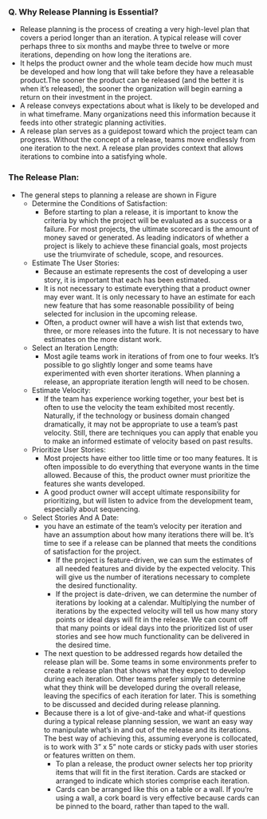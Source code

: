 ### Q. Why Release Planning is Essential?
- Release planning is the process of creating a very high-level plan that covers a period longer than an iteration. A typical release will cover perhaps three to six months and maybe three to twelve or more iterations, depending on how long
the iterations are.
- It helps the product owner and the whole team decide how much must be developed and how long that will take before they have a releasable product.The sooner the product can be released (and the better it is when it’s released), the sooner the organization will begin earning a return on their investment in the project.
- A release conveys expectations about what is likely to be developed and in what timeframe. Many organizations need this information because it feeds into other strategic planning activities.
- A release plan serves as a guidepost toward which the project team can progress. Without the concept of a release, teams move endlessly from one iteration to the next. A release plan provides context that allows iterations to combine into a satisfying whole. 

### The Release Plan:
- The general steps to planning a release are shown in Figure
  - Determine the Conditions of Satisfaction:
    - Before starting to plan a release, it is important to know the criteria by which the project will be evaluated as a success or a failure. For most projects, the ultimate scorecard is the amount of money saved or generated. As leading indicators of whether a project is likely to achieve these financial goals, most projects use the triumvirate of schedule, scope, and resources. 
  - Estimate The User Stories:
    - Because an estimate represents the cost of developing a user story, it is important that each has been estimated. 
    - It is not necessary to estimate everything that a product owner may ever want. It is only necessary to have an estimate for each new feature that has some reasonable possibility of being selected for inclusion in the upcoming release.
    - Often, a product owner will have a wish list that extends two, three, or more releases into the future. It is not necessary to have estimates on the more distant work.
  - Select an Iteration Length:
    - Most agile teams work in iterations of from one to four weeks. It’s possible to go slightly longer and some teams have experimented with even shorter iterations. When planning a release, an appropriate iteration length will need to be chosen.
  - Estimate Velocity:
    - If the team has experience working together, your best bet is often to use the velocity the team exhibited most recently. Naturally, if the technology or business domain changed dramatically, it may not be appropriate to use a team’s past velocity. Still, there are techniques you can apply that enable you to make an informed estimate of velocity based on past results. 
  - Prioritize User Stories:
    - Most projects have either too little time or too many features. It is often impossible to do everything that everyone wants in the time allowed. Because of this, the product owner must prioritize the features she wants developed. 
    - A good product owner will accept ultimate responsibility for prioritizing, but will listen to advice from the development team, especially about sequencing.
  - Select Stories And A Date:
    - you have an estimate of the team’s velocity per iteration and have an assumption about how many iterations there will be. It’s time to see if a release can be planned that meets the conditions of satisfaction for the project.
      - If the project is feature-driven, we can sum the estimates of all needed features and divide by the expected velocity. This will give us the number of iterations necessary to complete the desired functionality.
      - If the project is date-driven, we can determine the number of iterations by looking at a calendar. Multiplying the number of iterations by the expected velocity will tell us how many story points or ideal days will fit in the release. We can count off that many points or ideal days into the prioritized list of user stories and see how much functionality can be delivered in the desired time.
    - The next question to be addressed regards how detailed the release plan will be. Some teams in some environments prefer to create a release plan that shows what they expect to develop during each iteration. Other teams prefer simply to determine what they think will be developed during the overall release, leaving the specifics of each iteration for later. This is something to be discussed and decided during release planning.
    - Because there is a lot of give-and-take and what-if questions during a typical release planning session, we want an easy way to manipulate what’s in and out of the release and its iterations. The best way of achieving this, assuming everyone is collocated, is to work with 3” x 5” note cards or sticky pads with user stories or features written on them.
      - To plan a release, the product owner selects her top priority items that will fit in the first iteration. Cards are stacked or arranged to indicate which stories comprise each iteration. 
      - Cards can be arranged like this on a table or a wall. If you’re using a wall, a cork board is very effective because cards can be pinned to the board, rather than taped to the wall.
